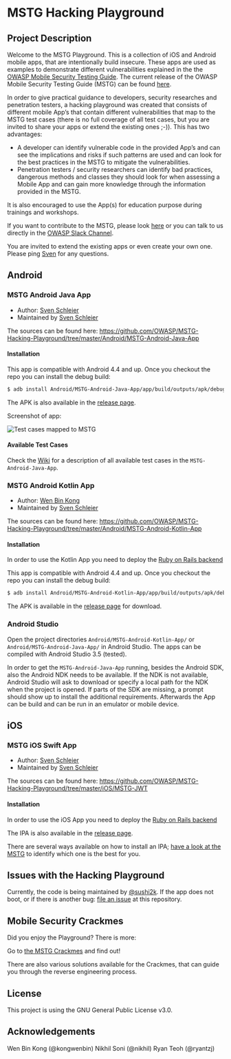 # MSTG Hacking Playground

## Project Description

Welcome to the MSTG Playground. This is a collection of iOS and Android mobile apps, that are intentionally build insecure. These apps are used as examples to demonstrate different vulnerabilities explained in the the [OWASP Mobile Security Testing Guide](https://github.com/OWASP/owasp-mstg/ "OWASP MSTG"). The current release of the OWASP Mobile Security Testing Guide (MSTG) can be found [here](https://github.com/OWASP/owasp-mstg/releases "MSTG Release").

In order to give practical guidance to developers, security researches and penetration testers, a hacking playground was created that consists of different mobile App’s that contain different vulnerabilities that map to the MSTG test cases (there is no full coverage of all test cases, but you are invited to share your apps or extend the existing ones ;-)). This has two advantages:

- A developer can identify vulnerable code in the provided App’s and can see the implications and risks if such patterns are used and can look for the best practices in the MSTG to mitigate the vulnerabilities.
- Penetration testers / security researchers can identify bad practices, dangerous methods and classes they should look for when assessing a Mobile App and can gain more knowledge through the information provided in the MSTG.

It is also encouraged to use the App(s) for education purpose during trainings and workshops.

If you want to contribute to the MSTG, please look [here](https://github.com/OWASP/owasp-mstg/blob/master/CONTRIBUTING.md) or you can talk to us directly in the [OWASP Slack Channel](https://github.com/OWASP/owasp-mstg/#contributions-feature-requests-and-feedback).

You are invited to extend the existing apps or even create your own one. Please ping [Sven](https://github.com/sushi2k "Sven") for any questions.

## Android

### MSTG Android Java App

- Author: [Sven Schleier](https://github.com/sushi2k "Sven Schleier")
- Maintained by [Sven Schleier](https://github.com/sushi2k "Sven Schleier")

The sources can be found here: <https://github.com/OWASP/MSTG-Hacking-Playground/tree/master/Android/MSTG-Android-Java-App>

#### Installation

This app is compatible with Android 4.4 and up. Once you checkout the repo you can install the debug build:

```bash
$ adb install Android/MSTG-Android-Java-App/app/build/outputs/apk/debug/app-debug.apk  
```

The APK is also available in the [release page](https://github.com/OWASP/MSTG-Hacking-Playground/releases/tag/1.0).

Screenshot of app:

![Test cases mapped to MSTG](https://raw.githubusercontent.com/OWASP/MSTG-Hacking-Playground/master/Android/screenshots/android-app-java.png "Test cases mapped to MSTG" )

#### Available Test Cases

Check the [Wiki](https://github.com/OWASP/MSTG-Hacking-Playground/wiki/Android-App) for a description of all available test cases in the `MSTG-Android-Java-App`.

### MSTG Android Kotlin App

- Author: [Wen Bin Kong](https://github.com/kongwenbin "Wen Bin Kong")
- Maintained by [Sven Schleier](https://github.com/sushi2k "Sven Schleier")

The sources can be found here: <https://github.com/OWASP/MSTG-Hacking-Playground/tree/master/Android/MSTG-Android-Kotlin-App>

#### Installation

In order to use the Kotlin App you need to deploy the [Ruby on Rails backend](https://github.com/OWASP/MSTG-Hacking-Playground/tree/master/Serverside/rails-api-original "ror")

This app is compatible with Android 4.4 and up. Once you checkout the repo you can install the debug build:

```bash
$ adb install Android/MSTG-Android-Kotlin-App/app/build/outputs/apk/debug/app-debug.apk
```

The APK is available in the [release page](https://github.com/OWASP/MSTG-Hacking-Playground/releases/tag/1.1) for download.

### Android Studio

Open the project directories `Android/MSTG-Android-Kotlin-App/` or `Android/MSTG-Android-Java-App/` in Android Studio. The apps can be compiled with Android Studio 3.5 (tested).

In order to get the `MSTG-Android-Java-App` running, besides the Android SDK, also the Android NDK needs to be available. If the NDK is not available, Android Studio will ask to download or specify a local path for the NDK when the project is opened. If parts of the SDK are missing, a prompt should show up to install the additional requirements. Afterwards the App can be build and can be run in an emulator or mobile device.

## iOS

### MSTG iOS Swift App

- Author: [Sven Schleier](https://github.com/sushi2k "Sven Schleier")
- Maintained by [Sven Schleier](https://github.com/sushi2k "Sven Schleier")

The sources can be found here: <https://github.com/OWASP/MSTG-Hacking-Playground/tree/master/iOS/MSTG-JWT>

#### Installation

In order to use the iOS App you need to deploy the [Ruby on Rails backend](https://github.com/OWASP/MSTG-Hacking-Playground/tree/master/Serverside/rails-api-original "ror")

The IPA is also available in the [release page](https://github.com/OWASP/MSTG-Hacking-Playground/releases/tag/1.0).

There are several ways available on how to install an IPA; [have a look at the MSTG](https://mobile-security.gitbook.io/mobile-security-testing-guide/ios-testing-guide/0x06b-basic-security-testing#installing-apps) to identify which one is the best for you.

## Issues with the Hacking Playground

Currently, the code is being maintained by [@sushi2k](https://github.com/sushi2k "Sven Schleier"). If the app does not boot, or if there is another bug: [file an issue](https://github.com/OWASP/MSTG-Hacking-Playground/issues) at this repository.

## Mobile Security Crackmes

Did you enjoy the Playground? There is more:

Go to [the MSTG Crackmes](https://github.com/OWASP/owasp-mstg/tree/master/Crackmes "MSTG-Crackmes") and find out!

There are also various solutions available for the Crackmes, that can guide you through the reverse engineering process.

## License

This project is using the GNU General Public License v3.0.

## Acknowledgements

Wen Bin Kong (@kongwenbin)
Nikhil Soni (@nikhil)
Ryan Teoh (@ryantzj)
